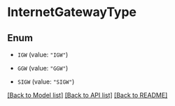 # InternetGatewayType

## Enum


* `IGW` (value: `"IGW"`)

* `GGW` (value: `"GGW"`)

* `SIGW` (value: `"SIGW"`)


[[Back to Model list]](../README.md#documentation-for-models) [[Back to API list]](../README.md#documentation-for-api-endpoints) [[Back to README]](../README.md)


